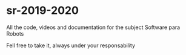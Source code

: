 # sr-2019-2020
All the code, videos and documentation for the subject Software para Robots

Fell free to take it, always under your responsability
